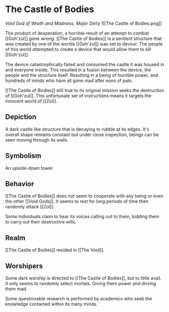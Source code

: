 # The Castle of Bodies
*Void God of Wrath and Madness, Major Deity*
![[The Castle of Bodies.png]]

The product of desperation, a horrible result of an attempt to combat [[Goh'zul]] gone wrong. [[The Castle of Bodies]] is a sentient structure that was created by one of the worlds [[Goh'zul]] was set to devour. The people of this world attempted to create a device that would allow them to kill [[Goh'zul]].

The device catastrophically failed and consumed the castle it was housed in and everyone inside. This resulted in a fusion between the device, the people and the structure itself. Resulting in a being of horrible power, and hundreds of minds who have all gone mad after eons of pain.

[[The Castle of Bodies]] still true to its original mission seeks the destruction of [[Goh'zul]]. This unfortunate set of instructions means it targets the innocent world of [[Zol]].

## Depiction
A dark castle like structure that is decaying to rubble at its edges. It's overall shape remains constant but under close inspection, beings can be seen moving through its walls.

## Symbolism
An upside-down tower.

## Behavior
[[The Castle of Bodies]] does not seem to cooperate with any being or even the other [[Void Gods]]. It seems to rest for long periods of time then randomly attack [[Zol]].

Some individuals claim to hear its voices calling out to them, bidding them to carry out their destructive wills.

## Realm
[[The Castle of Bodies]] resided in [[The Void]].

## Worshipers
Some dark worship is directed to [[The Castle of Bodies]], but to little avail. It only seems to randomly select mortals. Giving them power and driving them mad.

Some questionable research is performed by academics who seek the knowledge contained within its many minds.